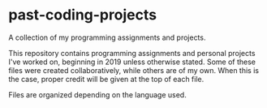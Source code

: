 # past-coding-projects
A collection of my programming assignments and projects.

This repository contains programming assignments and personal projects I've worked on, beginning in 2019 unless otherwise stated.
Some of these files were created collaboratively, while others are of my own. When this is the case, proper credit will be given at the top of each file.

Files are organized depending on the language used.
